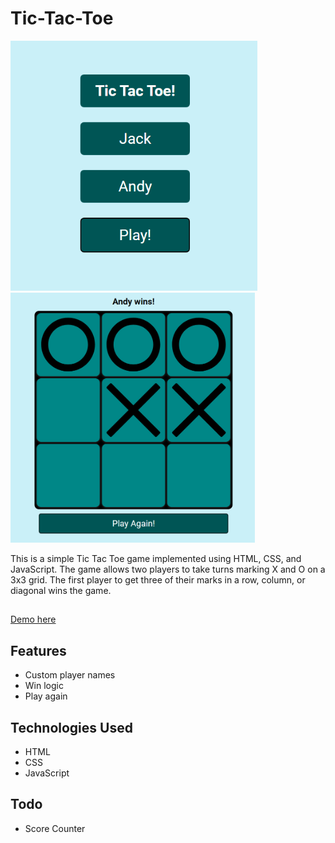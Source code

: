# Tic-Tac-Toe

<img src="Screenshots/site.png" height="400" alt="Splash"	/>
<img src="Screenshots/site2.png" height="400" alt="Game"/>

This is a simple Tic Tac Toe game implemented using HTML, CSS, and JavaScript. The game allows two players to take turns marking X and O on a 3x3 grid. The first player to get three of their marks in a row, column, or diagonal wins the game.

##

[Demo here](https://www.tictactoe.jackscottow.com)

## Features

- Custom player names
- Win logic
- Play again

## Technologies Used

- HTML
- CSS
- JavaScript

## Todo

- Score Counter
